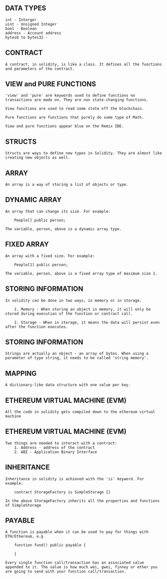 DATA TYPES
------------------------------------------
```
int - Interger 
uint - Unsigned Integer 
bool - Boolean
address - Account address
bytes8 to bytes32 - 

```


CONTRACT
------------------------------------------
```
A contract, in solidity, is like a class. It defines all the functions and parameters of the contract.

```


VIEW and PURE FUNCTIONS
------------------------------------------
```
'view' and 'pure' are keywords used to define functions no transactions are made on. They are non state-changing functions. 

View functions are used to read some state off the blockchain.

Pure functions are functions that purely do some type of Math.

View and pure functions appear blue on the Remix IDE. 

```

STRUCTS
------------------------------------------
```
Structs are ways to define new types in Solidity. They are almost like creating new objects as well.

```

ARRAY
------------------------------------------
```
An array is a way of storing a list of objects or type.

```

DYNAMIC ARRAY
------------------------------------------
```
An array that can change its size. For example:

    People[] public person;

The variable, person, above is a dynamic array type.

```

FIXED ARRAY
------------------------------------------
```
An array with a fixed size. For example:

    People[1] public person;

The variable, person, above is a fixed array type of maximum size 1.

```

STORING INFORMATION
------------------------------------------
```
In solidity can be done in two ways, in memory or in storage.

    1. Memory - When storing an object in memory, it will only be stored during execution of the function or contract call.

    2. Storage - When in storage, it means the data will persist even after the function executes.

```

STORING INFORMATION
------------------------------------------
```
Strings are actually an object - an array of bytes. When using a parameter of type string, it needs to be called 'string memory'.

```

MAPPING
------------------------------------------
```
A dictionary-like data structure with one value per key.

```

ETHEREUM VIRTUAL MACHINE (EVM)
------------------------------------------
```
All the code in solidity gets compiled down to the ethereum virtual machine 

```

ETHEREUM VIRTUAL MACHINE (EVM)
------------------------------------------
```
Two things are needed to interact with a contract:
    1. Address - address of the contract
    2. ABI - Application Binary Interface

```

INHERITANCE
------------------------------------------
```
Inheritance in solidity is achieved with the 'is' keyword. For example:

    contract StorageFactory is SimpleStorage {}

In the above StorageFactory inherits all the properties and functions of SimpleStorage

```

PAYABLE 
------------------------------------------
```
A function is payable when it can be used to pay for things with ETH/Ethereum, e.g

    function fund() public payable {

    }

Every single function call/transaction has an associated value appended to it. The value is how much wei, gwei, finney or ether you are going to send with your function call/transaction.

```